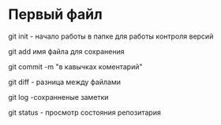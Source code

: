 # Первый файл

git init - начало работы в папке для работы контроля версий

git add имя файла для сохранения

git commit -m "в кавычках коментарий"

git diff - разница между файлами

git log -сохранненые заметки

git status - просмотр состояния  репозитария





